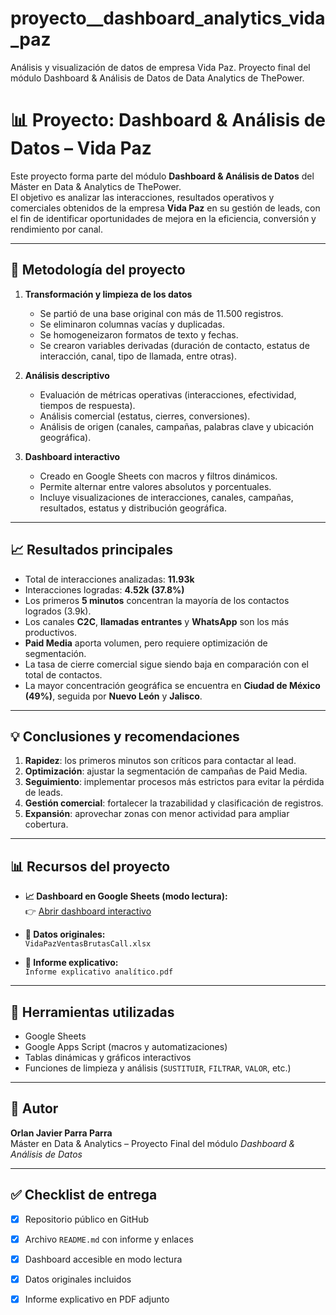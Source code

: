 # proyecto__dashboard_analytics_vida_paz
Análisis y visualización de datos de empresa Vida Paz. Proyecto final del módulo Dashboard &amp; Análisis de Datos de Data Analytics de ThePower.

# 📊 Proyecto: Dashboard & Análisis de Datos – Vida Paz

Este proyecto forma parte del módulo **Dashboard & Análisis de Datos** del Máster en Data & Analytics de ThePower.  
El objetivo es analizar las interacciones, resultados operativos y comerciales obtenidos de la empresa **Vida Paz** en su gestión de leads, con el fin de identificar oportunidades de mejora en la eficiencia, conversión y rendimiento por canal.

---

## 🧩 Metodología del proyecto

1. **Transformación y limpieza de los datos**
   - Se partió de una base original con más de 11.500 registros.
   - Se eliminaron columnas vacías y duplicadas.
   - Se homogeneizaron formatos de texto y fechas.
   - Se crearon variables derivadas (duración de contacto, estatus de interacción, canal, tipo de llamada, entre otras).

2. **Análisis descriptivo**
   - Evaluación de métricas operativas (interacciones, efectividad, tiempos de respuesta).
   - Análisis comercial (estatus, cierres, conversiones).
   - Análisis de origen (canales, campañas, palabras clave y ubicación geográfica).

3. **Dashboard interactivo**
   - Creado en Google Sheets con macros y filtros dinámicos.
   - Permite alternar entre valores absolutos y porcentuales.
   - Incluye visualizaciones de interacciones, canales, campañas, resultados, estatus y distribución geográfica.

---

## 📈 Resultados principales

- Total de interacciones analizadas: **11.93k**  
- Interacciones logradas: **4.52k (37.8%)**  
- Los primeros **5 minutos** concentran la mayoría de los contactos logrados (3.9k).  
- Los canales **C2C**, **llamadas entrantes** y **WhatsApp** son los más productivos.  
- **Paid Media** aporta volumen, pero requiere optimización de segmentación.  
- La tasa de cierre comercial sigue siendo baja en comparación con el total de contactos.  
- La mayor concentración geográfica se encuentra en **Ciudad de México (49%)**, seguida por **Nuevo León** y **Jalisco**.

---

## 💡 Conclusiones y recomendaciones

1. **Rapidez**: los primeros minutos son críticos para contactar al lead.  
2. **Optimización**: ajustar la segmentación de campañas de Paid Media.  
3. **Seguimiento**: implementar procesos más estrictos para evitar la pérdida de leads.  
4. **Gestión comercial**: fortalecer la trazabilidad y clasificación de registros.  
5. **Expansión**: aprovechar zonas con menor actividad para ampliar cobertura.  

---

## 📊 Recursos del proyecto

- **📈 Dashboard en Google Sheets (modo lectura):**  
  👉 [Abrir dashboard interactivo](https://docs.google.com/spreadsheets/d/1RdzgYWr-tlIwoMfuNFMZOQTsNvzWIGnyGPVJ96EbOVE/edit?usp=sharing)

- **📁 Datos originales:**  
  `VidaPazVentasBrutasCall.xlsx`

- **📝 Informe explicativo:**  
  `Informe explicativo analítico.pdf`

---

## 🧠 Herramientas utilizadas

- Google Sheets  
- Google Apps Script (macros y automatizaciones)  
- Tablas dinámicas y gráficos interactivos  
- Funciones de limpieza y análisis (`SUSTITUIR`, `FILTRAR`, `VALOR`, etc.)

---

## 👤 Autor

**Orlan Javier Parra Parra**  
Máster en Data & Analytics – Proyecto Final del módulo *Dashboard & Análisis de Datos*  

---

## ✅ Checklist de entrega

- [x] Repositorio público en GitHub  
- [x] Archivo `README.md` con informe y enlaces  
- [x] Dashboard accesible en modo lectura  
- [x] Datos originales incluidos  
- [x] Informe explicativo en PDF adjunto

